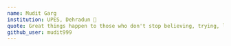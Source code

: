 ```yaml
---
name: Mudit Garg
institution: UPES, Dehradun 🚩
quote: Great things happen to those who don't stop believing, trying, learning, and being grateful
github_user: mudit999
---
```

